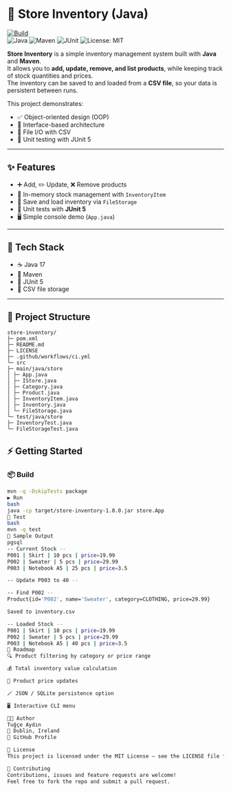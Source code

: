 # 🏪 Store Inventory (Java)

[![Build](https://github.com/Tugceaydinn/store-inventory/actions/workflows/ci.yml/badge.svg)](https://github.com/Tugceaydinn/store-inventory/actions/workflows/ci.yml)  
![Java](https://img.shields.io/badge/Java-17-informational?logo=openjdk)
![Maven](https://img.shields.io/badge/Maven-ready-informational?logo=apache-maven)
![JUnit](https://img.shields.io/badge/Tests-JUnit5-green?logo=java)
![License: MIT](https://img.shields.io/badge/License-MIT-green.svg)

**Store Inventory** is a simple inventory management system built with **Java** and **Maven**.  
It allows you to **add, update, remove, and list products**, while keeping track of stock quantities and prices.  
The inventory can be saved to and loaded from a **CSV file**, so your data is persistent between runs.

This project demonstrates:
- ✅ Object-oriented design (OOP)
- 🧩 Interface-based architecture
- 💾 File I/O with CSV
- 🧪 Unit testing with JUnit 5

---

## ✨ Features
- ➕ Add, ✏️ Update, ❌ Remove products
- 🧾 In-memory stock management with `InventoryItem`
- 💾 Save and load inventory via `FileStorage`
- 🧪 Unit tests with **JUnit 5**
- 🖥️ Simple console demo (`App.java`)

---

## 🧰 Tech Stack
- ☕ Java 17
- 🧭 Maven
- 🧪 JUnit 5
- 📄 CSV file storage

---

## 📁 Project Structure

```
store-inventory/
├─ pom.xml
├─ README.md
├─ LICENSE
├─ .github/workflows/ci.yml
└─ src
├─ main/java/store
│ ├─ App.java
│ ├─ IStore.java
│ ├─ Category.java
│ ├─ Product.java
│ ├─ InventoryItem.java
│ ├─ Inventory.java
│ └─ FileStorage.java
└─ test/java/store
├─ InventoryTest.java
└─ FileStorageTest.java
```
## ⚡ Getting Started

### 📦 Build
```bash
mvn -q -DskipTests package
▶️ Run
bash
java -cp target/store-inventory-1.0.0.jar store.App
🧪 Test
bash
mvn -q test
🧾 Sample Output
pgsql
-- Current Stock --
P001 | Skirt | 10 pcs | price=19.99
P002 | Sweater | 5 pcs | price=29.99
P003 | Notebook A5 | 25 pcs | price=3.5

-- Update P003 to 40 --

-- Find P002 --
Product{id='P002', name='Sweater', category=CLOTHING, price=29.99}

Saved to inventory.csv

-- Loaded Stock --
P001 | Skirt | 10 pcs | price=19.99
P002 | Sweater | 5 pcs | price=29.99
P003 | Notebook A5 | 40 pcs | price=3.5
🧭 Roadmap
🔍 Product filtering by category or price range

💰 Total inventory value calculation

📝 Product price updates

🪄 JSON / SQLite persistence option

🖥️ Interactive CLI menu

👩‍💻 Author
Tuğçe Aydın
📍 Dublin, Ireland
🔗 GitHub Profile

📜 License
This project is licensed under the MIT License — see the LICENSE file for details.

🤝 Contributing
Contributions, issues and feature requests are welcome!
Feel free to fork the repo and submit a pull request.

